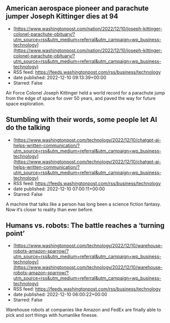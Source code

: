 ## American aerospace pioneer and parachute jumper Joseph Kittinger dies at 94
 - [https://www.washingtonpost.com/nation/2022/12/10/joseph-kittinger-colonel-parachute-obituary/?utm_source=rss&utm_medium=referral&utm_campaign=wp_business-technology](https://www.washingtonpost.com/nation/2022/12/10/joseph-kittinger-colonel-parachute-obituary/?utm_source=rss&utm_medium=referral&utm_campaign=wp_business-technology)
 - RSS feed: https://feeds.washingtonpost.com/rss/business/technology
 - date published: 2022-12-10 09:13:39+00:00
 - Starred: False

Air Force Colonel Joseph Kittinger held a world record for a parachute jump from the edge of space for over 50 years, and paved the way for future space exploration.

## Stumbling with their words, some people let AI do the talking
 - [https://www.washingtonpost.com/technology/2022/12/10/chatgpt-ai-helps-written-communication/?utm_source=rss&utm_medium=referral&utm_campaign=wp_business-technology](https://www.washingtonpost.com/technology/2022/12/10/chatgpt-ai-helps-written-communication/?utm_source=rss&utm_medium=referral&utm_campaign=wp_business-technology)
 - RSS feed: https://feeds.washingtonpost.com/rss/business/technology
 - date published: 2022-12-10 07:00:11+00:00
 - Starred: False

A machine that talks like a person has long been a science fiction fantasy. Now it’s closer to reality than ever before.

## Humans vs. robots: The battle reaches a ‘turning point’
 - [https://www.washingtonpost.com/technology/2022/12/10/warehouse-robots-amazon-sparrow/?utm_source=rss&utm_medium=referral&utm_campaign=wp_business-technology](https://www.washingtonpost.com/technology/2022/12/10/warehouse-robots-amazon-sparrow/?utm_source=rss&utm_medium=referral&utm_campaign=wp_business-technology)
 - RSS feed: https://feeds.washingtonpost.com/rss/business/technology
 - date published: 2022-12-10 06:00:22+00:00
 - Starred: False

Warehouse robots at companies like Amazon and FedEx are finally able to pick and sort things with humanlike finesse.
